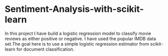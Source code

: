 # Sentiment-Analysis-with-scikit-learn
In this project I have build a logistic regression model to classify movie reviews as either positive or negative. I have used the popular IMDB data set.The goal here is to use a simple logistic regression estimator from scikit-learn for document classification.
